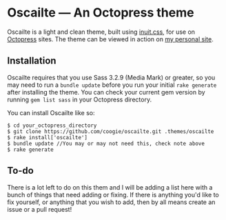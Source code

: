 # Oscailte &mdash; An Octopress theme

Oscailte is a light and clean theme, built using [inuit.css](http://inuitcss.com/), for use on [Octopress](http://octopress.org/) sites. The theme can be viewed in action on [my personal site](http://coog.ie/).

## Installation

Oscailte requires that you use Sass 3.2.9 (Media Mark) or greater, so you may need to run a `bundle update` before you run your initial `rake generate` after installing the theme. You can check your current gem version by running `gem list sass` in your Octopress directory.

You can install Oscailte like so:

    $ cd your_octopress_directory
    $ git clone https://github.com/coogie/oscailte.git .themes/oscailte
    $ rake install['oscailte']
    $ bundle update //You may or may not need this, check note above
    $ rake generate

## To-do

There is a lot left to do on this them and I will be adding a list here with a bunch of things that need adding or fixing.
If there is anything you'd like to fix yourself, or anything that you wish to add, then by all means create an issue or a pull request!